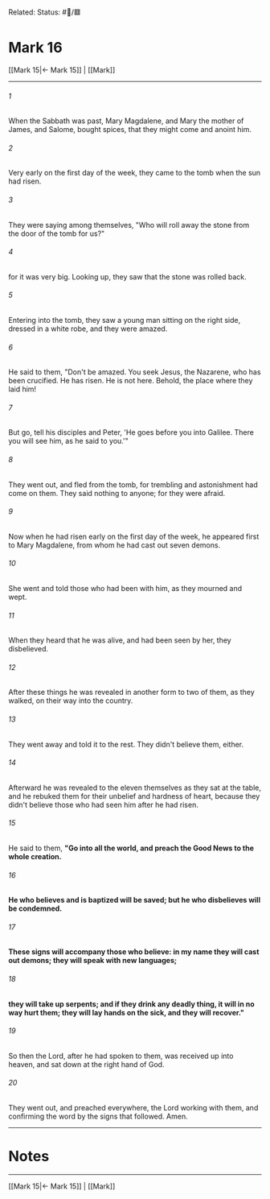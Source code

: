 Related:
Status: #📖/🟥
# Mark 16

[[Mark 15|← Mark 15]] | [[Mark]]
***



###### 1 
When the Sabbath was past, Mary Magdalene, and Mary the mother of James, and Salome, bought spices, that they might come and anoint him. 

###### 2 
Very early on the first day of the week, they came to the tomb when the sun had risen. 

###### 3 
They were saying among themselves, "Who will roll away the stone from the door of the tomb for us?" 

###### 4 
for it was very big. Looking up, they saw that the stone was rolled back. 

###### 5 
Entering into the tomb, they saw a young man sitting on the right side, dressed in a white robe, and they were amazed. 

###### 6 
He said to them, "Don't be amazed. You seek Jesus, the Nazarene, who has been crucified. He has risen. He is not here. Behold, the place where they laid him! 

###### 7 
But go, tell his disciples and Peter, 'He goes before you into Galilee. There you will see him, as he said to you.'" 

###### 8 
They went out, and fled from the tomb, for trembling and astonishment had come on them. They said nothing to anyone; for they were afraid. 

###### 9 
Now when he had risen early on the first day of the week, he appeared first to Mary Magdalene, from whom he had cast out seven demons. 

###### 10 
She went and told those who had been with him, as they mourned and wept. 

###### 11 
When they heard that he was alive, and had been seen by her, they disbelieved. 

###### 12 
After these things he was revealed in another form to two of them, as they walked, on their way into the country. 

###### 13 
They went away and told it to the rest. They didn't believe them, either. 

###### 14 
Afterward he was revealed to the eleven themselves as they sat at the table, and he rebuked them for their unbelief and hardness of heart, because they didn't believe those who had seen him after he had risen. 

###### 15 
He said to them, **"Go into all the world, and preach the Good News to the whole creation.** 

###### 16 
**He who believes and is baptized will be saved; but he who disbelieves will be condemned.** 

###### 17 
**These signs will accompany those who believe: in my name they will cast out demons; they will speak with new languages;** 

###### 18 
**they will take up serpents; and if they drink any deadly thing, it will in no way hurt them; they will lay hands on the sick, and they will recover."** 

###### 19 
So then the Lord, after he had spoken to them, was received up into heaven, and sat down at the right hand of God. 

###### 20 
They went out, and preached everywhere, the Lord working with them, and confirming the word by the signs that followed. Amen.

---
# Notes


***
[[Mark 15|← Mark 15]] | [[Mark]]
